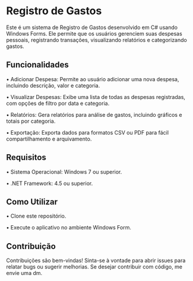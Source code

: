 # Registro de Gastos
Este é um sistema de Registro de Gastos desenvolvido em C# usando Windows Forms. Ele permite que os usuários gerenciem suas despesas pessoais, registrando transações, visualizando relatórios e categorizando gastos.

## Funcionalidades
• Adicionar Despesa: Permite ao usuário adicionar uma nova despesa, incluindo descrição, valor e categoria.

• Visualizar Despesas: Exibe uma lista de todas as despesas registradas, com opções de filtro por data e categoria.

• Relatórios: Gera relatórios para análise de gastos, incluindo gráficos e totais por categoria.

• Exportação: Exporta dados para formatos CSV ou PDF para fácil compartilhamento e arquivamento.

## Requisitos
• Sistema Operacional: Windows 7 ou superior.

• .NET Framework: 4.5 ou superior.

## Como Utilizar
• Clone este repositório.

• Execute o aplicativo no ambiente Windows Form.

## Contribuição
Contribuições são bem-vindas! Sinta-se à vontade para abrir issues para relatar bugs ou sugerir melhorias. Se desejar contribuir com código, me envie uma dm.
